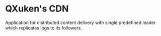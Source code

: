 # QXuken's CDN

Application for distributed content delivery with single predefined leader which replicates logs to its followers.
